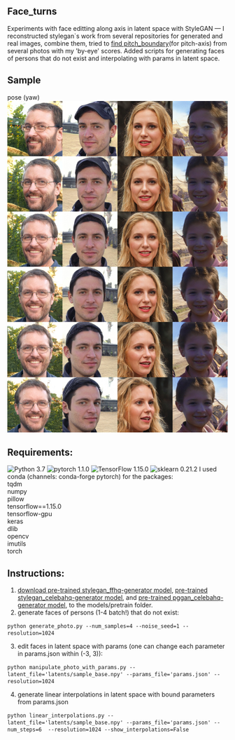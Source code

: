 ## Face_turns
Experiments with face editting along axis in latent space with StyleGAN &mdash;
I reconstructed stylegan`s work from several repositories for generated and real images, combine them, tried to [find pitch_boundary](https://colab.research.google.com/drive/1xBtH-c1hmhoZ6X8KIpxyYB1li3x38ipE?usp=sharing)(for pitch-axis) from several photos with my 'by-eye' scores. 
Added scripts for generating faces of persons that do not exist and interpolating with params in latent space. 

## Sample
pose (yaw)
![Teaser image](./sample.jpeg)


## Requirements:
![Python 3.7](https://img.shields.io/badge/python-3.7-green.svg?style=plastic)
![pytorch 1.1.0](https://img.shields.io/badge/pytorch-1.1.0-green.svg?style=plastic)
![TensorFlow 1.15.0](https://img.shields.io/badge/tensorflow-1.15.0-green.svg?style=plastic)
![sklearn 0.21.2](https://img.shields.io/badge/sklearn-0.21.2-green.svg?style=plastic)
I used conda (channels: conda-forge pytorch) for the packages:<br>
tqdm <br>
numpy <br>
pillow <br>
tensorflow==1.15.0 <br>
tensorflow-gpu <br>
keras <br>
dlib <br>
opencv <br>
imutils <br>
torch <br>

## Instructions:
1) [download pre-trained stylegan_ffhq-generator model](https://www.dropbox.com/s/qyv37eaobnow7fu/stylegan_ffhq.pth?dl=1),
[pre-trained stylegan_celebahq-generator model](https://www.dropbox.com/s/nmo2g3u0qt7x70m/stylegan_celebahq.pth?dl=1),
 and [pre-trained pggan_celebahq-generator model](https://www.dropbox.com/s/t74z87pk3cf8ny7/pggan_celebahq.pth?dl=1),
 to the models/pretrain folder.
2) generate faces of persons (1-4 batch!) that do not exist:
```
python generate_photo.py --num_samples=4 --noise_seed=1 --resolution=1024
```
3) edit faces in latent space with params (one can change each parameter in params.json within (-3, 3)): 
```
python manipulate_photo_with_params.py --latent_file='latents/sample_base.npy' --params_file='params.json' --resolution=1024
```
4) generate linear interpolations in latent space with bound parameters from params.json
```
python linear_interpolations.py --latent_file='latents/sample_base.npy' --params_file='params.json' --num_steps=6  --resolution=1024 --show_interpolations=False
```
